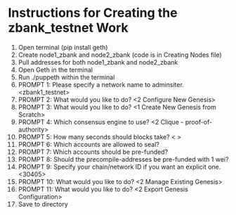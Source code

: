 # Instructions for Creating the zbank_testnet Work
1. Open terminal (pip install geth)
2. Create node1_zbank and node2_zbank (code is in Creating Nodes file)
3. Pull addresses for both node1_zbank and node2_zbank
4. Open Geth in the terminal
5. Run ./puppeth within the terminal
6. PROMPT 1: Please specify a network name to adminsiter.  <zbank1_testnet>
7. PROMPT 2: What would you like to do? <2 Configure New Genesis>
8. PROMPT 3: What would you like to do? <1 Create New Genesis from Scratch>
9. PROMPT 4: Which consensus engine to use? <2 Clique - proof-of-authority>
10. PROMPT 5: How many seconds should blocks take? <   >
11. PROMPT 6: Which accounts are allowed to seal? <enter the addresses for node1_zbank and node2_zbank>
12. PROMPT 7: Which accounts should be pre-funded? <enter the addresses for node1_zbank and node2_zbank again>
13. PROMPT 8: Should the precompile-addresses be pre-funded with 1 wei? <no>
14. PROMPT 9: Specify your chain/network ID if you want an explicit one. <30405>
15. PROMPT 10: What would you like to do? <2 Manage Existing Genesis>
16. PROMPT 11: What would you like to do? <2 Export Genesis Configuration>
17. Save to directory